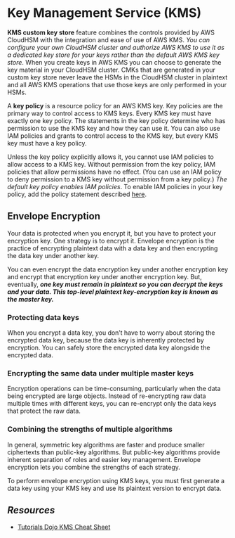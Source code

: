 # Key Management Service (KMS)

**KMS custom key store** feature combines the controls provided by AWS CloudHSM with the integration and ease of use of AWS KMS. *You can configure your own CloudHSM cluster and authorize AWS KMS to use it as a dedicated key store for your keys rather than the default AWS KMS key store*. When you create keys in AWS KMS you can choose to generate the key material in your CloudHSM cluster. CMKs that are generated in your custom key store never leave the HSMs in the CloudHSM cluster in plaintext and all AWS KMS operations that use those keys are only performed in your HSMs.

A **key policy** is a resource policy for an AWS KMS key. Key policies are the primary way to control access to KMS keys. Every KMS key must have exactly one key policy. The statements in the key policy determine who has permission to use the KMS key and how they can use it. You can also use IAM policies and grants to control access to the KMS key, but every KMS key must have a key policy.

Unless the key policy explicitly allows it, you cannot use IAM policies to allow access to a KMS key. Without permission from the key policy, IAM policies that allow permissions have no effect. (You can use an IAM policy to deny permission to a KMS key without permission from a key policy.) *The default key policy enables IAM policies*. To enable IAM policies in your key policy, add the policy statement described [here](https://docs.aws.amazon.com/kms/latest/developerguide/key-policy-default.html#key-policy-default-allow-root-enable-iam).

## Envelope Encryption

Your data is protected when you encrypt it, but you have to protect your encryption key. One strategy is to encrypt it. Envelope encryption is the practice of encrypting plaintext data with a data key and then encrypting the data key under another key.

You can even encrypt the data encryption key under another encryption key and encrypt that encryption key under another encryption key. But, eventually, ***one key must remain in plaintext so you can decrypt the keys and your data. This top-level plaintext key-encryption key is known as the master key.***

### Protecting data keys

When you encrypt a data key, you don’t have to worry about storing the encrypted data key, because the data key is inherently protected by encryption. You can safely store the encrypted data key alongside the encrypted data.

### Encrypting the same data under multiple master keys

Encryption operations can be time-consuming, particularly when the data being encrypted are large objects. Instead of re-encrypting raw data multiple times with different keys, you can re-encrypt only the data keys that protect the raw data.

### Combining the strengths of multiple algorithms

In general, symmetric key algorithms are faster and produce smaller ciphertexts than public-key algorithms. But public-key algorithms provide inherent separation of roles and easier key management. Envelope encryption lets you combine the strengths of each strategy.

To perform envelope encryption using KMS keys, you must first generate a data key using your KMS key and use its plaintext version to encrypt data.


## *Resources*

- [Tutorials Dojo KMS Cheat Sheet](https://tutorialsdojo.com/aws-key-management-service-aws-kms/)